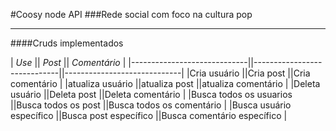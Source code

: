 #Coosy node API
###Rede social com foco na cultura pop

-------------------------------------------
####Cruds implementados

|           _Use_             ||           _Post_            ||        _Comentário_         |
|-----------------------------||-----------------------------||-----------------------------|
|Cria usuário                 ||Cria post                    ||Cria comentário              | 
|atualiza usuário             ||atualiza post                ||atualiza comentário          |
|Deleta usuário               ||Deleta post                  ||Deleta comentário            |
|Busca todos os usuarios      ||Busca todos os post          ||Busca todos os comentário    |
|Busca usuário específico     ||Busca post específico        ||Busca comentário específico  |









